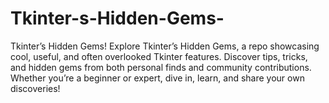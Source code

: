 # Tkinter-s-Hidden-Gems-
Tkinter’s Hidden Gems! Explore Tkinter’s Hidden Gems, a repo showcasing cool, useful, and often overlooked Tkinter features. Discover tips, tricks, and hidden gems from both personal finds and community contributions. Whether you’re a beginner or expert, dive in, learn, and share your own discoveries!
